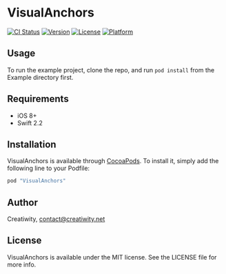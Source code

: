 # VisualAnchors

[![CI Status](http://img.shields.io/travis/Creatiwity/VisualAnchors.svg?style=flat)](https://travis-ci.org/Creatiwity/VisualAnchors)
[![Version](https://img.shields.io/cocoapods/v/VisualAnchors.svg?style=flat)](http://cocoapods.org/pods/VisualAnchors)
[![License](https://img.shields.io/cocoapods/l/VisualAnchors.svg?style=flat)](http://cocoapods.org/pods/VisualAnchors)
[![Platform](https://img.shields.io/cocoapods/p/VisualAnchors.svg?style=flat)](http://cocoapods.org/pods/VisualAnchors)

## Usage

To run the example project, clone the repo, and run `pod install` from the Example directory first.

## Requirements

- iOS 8+
- Swift 2.2

## Installation

VisualAnchors is available through [CocoaPods](http://cocoapods.org). To install
it, simply add the following line to your Podfile:

```ruby
pod "VisualAnchors"
```

## Author

Creatiwity, contact@creatiwity.net

## License

VisualAnchors is available under the MIT license. See the LICENSE file for more info.
